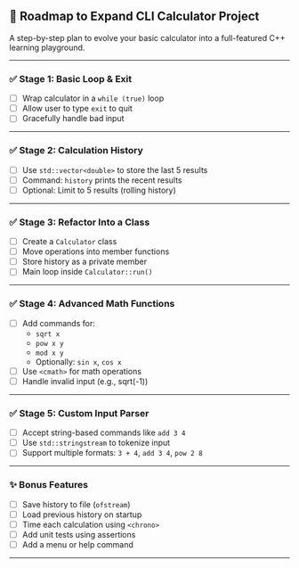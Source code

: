 ## 🔧 Roadmap to Expand CLI Calculator Project

A step-by-step plan to evolve your basic calculator into a full-featured C++ learning playground.

---

### ✅ Stage 1: Basic Loop & Exit
- [ ] Wrap calculator in a `while (true)` loop
- [ ] Allow user to type `exit` to quit
- [ ] Gracefully handle bad input

---

### ✅ Stage 2: Calculation History
- [ ] Use `std::vector<double>` to store the last 5 results
- [ ] Command: `history` prints the recent results
- [ ] Optional: Limit to 5 results (rolling history)

---

### ✅ Stage 3: Refactor Into a Class
- [ ] Create a `Calculator` class
- [ ] Move operations into member functions
- [ ] Store history as a private member
- [ ] Main loop inside `Calculator::run()`

---

### ✅ Stage 4: Advanced Math Functions
- [ ] Add commands for:
  - `sqrt x`
  - `pow x y`
  - `mod x y`
  - Optionally: `sin x`, `cos x`
- [ ] Use `<cmath>` for math operations
- [ ] Handle invalid input (e.g., sqrt(-1))

---

### ✅ Stage 5: Custom Input Parser
- [ ] Accept string-based commands like `add 3 4`
- [ ] Use `std::stringstream` to tokenize input
- [ ] Support multiple formats: `3 + 4`, `add 3 4`, `pow 2 8`

---

### ✨ Bonus Features
- [ ] Save history to file (`ofstream`)
- [ ] Load previous history on startup
- [ ] Time each calculation using `<chrono>`
- [ ] Add unit tests using assertions
- [ ] Add a menu or help command

---